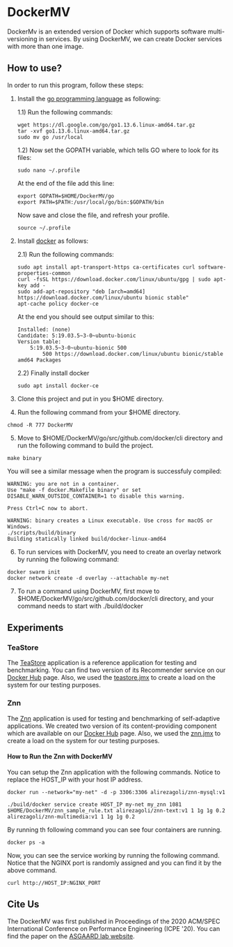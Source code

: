 # DockerMV
DockerMv is an extended version of Docker which supports software multi-versioning in services. By using DockerMV, we can create Docker services with more than one image.

## How to use?
In order to run this program, follow these steps:
1) Install the [go programming language](https://golang.org/dl/) as following:

    1.1) Run the following commands:
    ```
    wget https://dl.google.com/go/go1.13.6.linux-amd64.tar.gz
    tar -xvf go1.13.6.linux-amd64.tar.gz
    sudo mv go /usr/local
    ```
    1.2) Now set the GOPATH variable, which tells GO where to look for its files:
    ```
    sudo nano ~/.profile
    ```
    At the end of the file add this line:
    ```
    export GOPATH=$HOME/DockerMV/go
    export PATH=$PATH:/usr/local/go/bin:$GOPATH/bin
    ```
    Now save and close the file, and refresh your profile.
    ```
    source ~/.profile
    ```

2) Install [docker](https://docs.docker.com/install/linux/docker-ce/ubuntu/) as follows:

    2.1) Run the following commands:
    ```
    sudo apt install apt-transport-https ca-certificates curl software-properties-common
    curl -fsSL https://download.docker.com/linux/ubuntu/gpg | sudo apt-key add -
    sudo add-apt-repository "deb [arch=amd64] https://download.docker.com/linux/ubuntu bionic stable"
    apt-cache policy docker-ce
    ```
    At the end you should see output similar to this:
    ```
    Installed: (none)
    Candidate: 5:19.03.5~3-0~ubuntu-bionic
    Version table:
        5:19.03.5~3-0~ubuntu-bionic 500
            500 https://download.docker.com/linux/ubuntu bionic/stable amd64 Packages
    ```
    2.2) Finally install docker
    ```
    sudo apt install docker-ce
    ```

3) Clone this project and put in you $HOME directory.

4) Run the following command from your $HOME directory.
```
chmod -R 777 DockerMV
```

5) Move to $HOME/DockerMV/go/src/github.com/docker/cli directory and run the following command to build the project.
```
make binary
```
You will see a similar message when the program is successfuly compiled:
```
WARNING: you are not in a container.
Use "make -f docker.Makefile binary" or set
DISABLE_WARN_OUTSIDE_CONTAINER=1 to disable this warning.

Press Ctrl+C now to abort.

WARNING: binary creates a Linux executable. Use cross for macOS or Windows.
./scripts/build/binary
Building statically linked build/docker-linux-amd64
```

6) To run services with DockerMV, you need to create an overlay network by running the following command:
```
docker swarm init
docker network create -d overlay --attachable my-net
```

7) To run a command using DockerMV, first move to $HOME/DockerMV/go/src/github.com/docker/cli directory, and your command needs to start with ./build/docker

## Experiments

### TeaStore
The [TeaStore](https://github.com/DescartesResearch/TeaStore) application is a reference application for testing and benchmarking. You can find two version of its Recommender service on our [Docker Hub](https://hub.docker.com/u/sgholami) page. Also, we used the [teastore.jmx](teastore.jmx) to create a load on the system for our testing purposes.

### Znn
The [Znn](https://github.com/cmu-able/znn) application is used for testing and benchmarking of self-adaptive applications. We created two version of its content-providing component which are available on our [Docker Hub](https://hub.docker.com/u/alirezagoli) page. Also, we used the [znn.jmx](znn.jmx) to create a load on the system for our testing purposes.

#### How to Run the Znn with DockerMV
You can setup the Znn application with the following commands. Notice to replace the HOST_IP with your host IP address.
```
docker run --network="my-net" -d -p 3306:3306 alirezagoli/znn-mysql:v1

./build/docker service create HOST_IP my-net my_znn 1081 $HOME/DockerMV/znn_sample_rule.txt alirezagoli/znn-text:v1 1 1g 1g 0.2 alirezagoli/znn-multimedia:v1 1 1g 1g 0.2
```

By running th following command you can see four containers are running.
```
docker ps -a
```

Now, you can see the service working by running the following command. Notice that the NGINX port is randomly assigned and you can find it by the above command.
```
curl http://HOST_IP:NGINX_PORT
```

## Cite Us

The DockerMV was first published in Proceedings of the 2020 ACM/SPEC International Conference on Performance Engineering (ICPE '20). You can find the paper on the [ASGAARD lab website](https://www.google.com/url?q=http://asgaard.ece.ualberta.ca/publications/&sa=D&source=hangouts&ust=1579122442788000&usg=AFQjCNFElRVZ9AvFDUP-bTIoO4r5-XdNlg).
